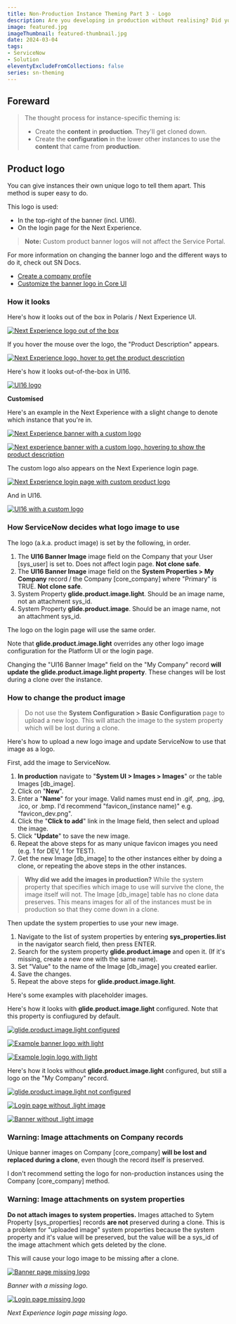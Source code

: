 ```yaml
---
title: Non-Production Instance Theming Part 3 - Logo
description: Are you developing in production without realising? Did you accidentally delete that production data, or load test data into your live instance? It's easy to forget which ServiceNow instance you are in. Giving all of your ServiceNow instances their own logo will help remind you where you are and if it's safe to make changes.
image: featured.jpg
imageThumbnail: featured-thumbnail.jpg
date: 2024-03-04
tags:
- ServiceNow
- Solution
eleventyExcludeFromCollections: false
series: sn-theming
---
```


## Foreward
> The thought process for instance-specific theming is:
> * Create the **content** in **production**. They'll get cloned down.
> * Create the **configuration** in the lower other instances to use the **content** that came from **production**.

## Product logo
You can give instances their own unique logo to tell them apart. This method is super easy to do.

This logo is used:
* In the top-right of the banner (incl. UI16).
* On the login page for the Next Experience.

> **Note:** Custom product banner logos will not affect the Service Portal.

For more information on changing the banner logo and the different ways to do it, check out SN Docs.
* [Create a company profile](https://docs.servicenow.com/bundle/washingtondc-platform-user-interface/page/administer/navigation-and-ui/task/t_CreateACompanyProfile.html)
* [Customize the banner logo in Core UI](https://docs.servicenow.com/bundle/washingtondc-platform-user-interface/page/administer/navigation-and-ui/task/t_CustomizeTheLogoInSysProps.html)

### How it looks

Here's how it looks out of the box in Polaris / Next Experience UI.

[![Next Experience logo out of the box](banner-logo-polaris.png)](banner-logo-polaris.png)

If you hover the mouse over the logo, the "Product Description" appears.

[![Next Experience logo, hover to get the product description](banner-logo-polaris-hover.png)](banner-logo-polaris-hover.png)

Here's how it looks out-of-the-box in UI16.

[![UI16 logo](banner-logo-ui16.png)](banner-logo-ui16.png)

**Customised**

Here's an example in the Next Experience with a slight change to denote which instance that you're in.

[![Next Experience banner with a custom logo](banner-logo-polaris-custom.png)](banner-logo-polaris-custom.png)

[![Next experience banner with a custom logo, hovering to show the product description](banner-logo-polaris-custom-hover.png)](banner-logo-polaris-custom-hover.png)

The custom logo also appears on the Next Experience login page.

[![Next Experience login page with custom product logo](login-product-image.png)](login-product-image.png)

And in UI16.

[![UI16 with a custom logo](banner-logo-ui16-custom.png)](banner-logo-ui16-custom.png)

### How ServiceNow decides what logo image to use
The logo (a.k.a. product image) is set by the following, in order.
1. The **UI16 Banner Image** image field on the Company that your User [sys_user] is set to. Does not affect login page. **Not clone safe**.
1. The **UI16 Banner Image** image field on the **System Properties > My Company** record / the Company [core_company] where "Primary" is TRUE. **Not clone safe**.
1. System Property **glide.product.image.light**. Should be an image name, not an attachment sys_id.
1. System Property **glide.product.image**. Should be an image name, not an attachment sys_id.

The logo on the login page will use the same order.

Note that **glide.product.image.light** overrides any other logo image configuration for the Platform UI or the login page.

Changing the "UI16 Banner Image" field on the "My Company" record **will update the glide.product.image.light property**. These changes will be lost during a clone over the instance.

### How to change the product image
> Do not use the **System Configuration > Basic Configuration** page to upload a new logo. This will attach the image to the system property which will be lost during a clone.

Here's how to upload a new logo image and update ServiceNow to use that image as a logo.

First, add the image to ServiceNow.
1. **In production** navigate to "**System UI &gt; Images > Images**" or the table Images [db_image].
1. Click on "**New**".
1. Enter a "**Name**" for your image. Valid names must end in .gif, .png, .jpg, .ico, or .bmp. I'd recommend "favicon_(instance name)" e.g. "favicon_dev.png".
1. Click the "**Click to add**" link in the Image field, then select and upload the image.
1. Click "**Update**" to save the new image.
1. Repeat the above steps for as many unique favicon images you need (e.g. 1 for DEV, 1 for TEST).
1. Get the new Image [db_image] to the other instances either by doing a clone, or repeating the above steps in the other instances.

> **Why did we add the images in production?**
> While the system property that specifies which image to use will survive the clone, the image itself will not. The Image [db_image] table has no clone data preserves. This means images for all of the instances must be in production so that they come down in a clone.

Then update the system properties to use your new image.
1. Navigate to the list of system properties by entering **sys_properties.list** in the navigator search field, then press ENTER.
1. Search for the system property **glide.product.image** and open it. (If it's missing, create a new one with the same name).
1. Set "Value" to the name of the Image [db_image] you created earlier.
1. Save the changes.
1. Repeat the above steps for **glide.product.image.light**.

Here's some examples with placeholder images.

Here's how it looks with **glide.product.image.light** configured. Note that this property is confiugured by default.

[![glide.product.image.light configured](properties-product-image.png)](properties-product-image.png)

[![Example banner logo with light](example-login-logo-with-light.png)](example-login-logo-with-light.png)

[![Example login logo with light](example-banner-logo-with-light.png)](example-login-logo-with-light.png)

Here's how it looks without **glide.product.image.light** configured, but still a logo on the "My Company" record.

[![glide.product.image.light not configured](properties-product-image-without-light.png)](properties-product-image-without-light.png)

[![Login page without .light image](example-login-logo-without-light.png)](example-login-logo-without-light.png)

[![Banner without .light image](example-banner-logo-without-light.png)](example-banner-logo-without-light.png)

### Warning: Image attachments on Company records
Unique banner images on Company [core_company] **will be lost and replaced during a clone**, even though the record itself is preserved.

I don't recommend setting the logo for non-production instances using the Company [core_company] method.

### Warning: Image attachments on system properties

**Do not attach images to system properties.** Images attached to Sytem Property [sys_properties] records **are not** preserved during a clone. This is a problem for "uploaded image" system properties because the system property and it's value will be preserved, but the value will be a sys_id of the image attachment which gets deleted by the clone. 

This will cause your logo image to be missing after a clone.

[![Banner page missing logo](banner-missing-logo.png)](banner-missing-logo.png)

*Banner with a missing logo.*

[![Login page missing logo](login-missing-logo.png)](login-missing-logo.png)

*Next Experience login page missing logo.*